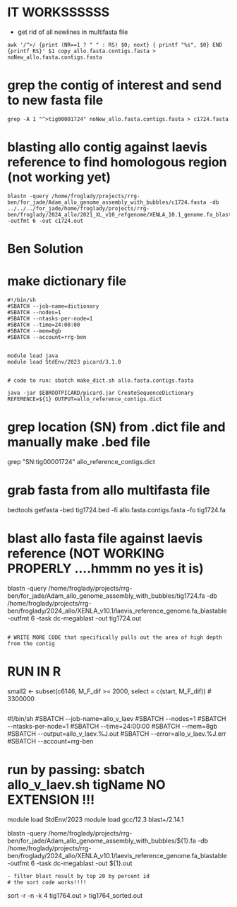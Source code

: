 

# IT WORKSSSSSS

- get rid of all newlines in multifasta file
```
awk '/^>/ {print (NR==1 ? " " : RS) $0; next} { printf "%s", $0} END {printf RS}' $1 copy_allo.fasta.contigs.fasta > noNew_allo.fasta.contigs.fasta
```
# grep the contig of interest and send to new fasta file
```
grep -A 1 "^>tig00001724" noNew_allo.fasta.contigs.fasta > c1724.fasta
```
# blasting allo contig against laevis reference to find homologous region (not working yet)
```
blastn -query /home/froglady/projects/rrg-ben/for_jade/Adam_allo_genome_assembly_with_bubbles/c1724.fasta -db ../../../for_jade/home/froglady/projects/rrg-ben/froglady/2024_allo/2021_XL_v10_refgenome/XENLA_10.1_genome.fa_blastable -outfmt 6 -out c1724.out
```


# Ben Solution


# make dictionary file
```
#!/bin/sh
#SBATCH --job-name=dictionary
#SBATCH --nodes=1
#SBATCH --ntasks-per-node=1
#SBATCH --time=24:00:00
#SBATCH --mem=8gb
#SBATCH --account=rrg-ben


module load java
module load StdEnv/2023 picard/3.1.0


# code to run: sbatch make_dict.sh allo.fasta.contigs.fasta 

java -jar $EBROOTPICARD/picard.jar CreateSequenceDictionary REFERENCE=${1} OUTPUT=allo_reference_contigs.dict
```

# grep location (SN) from .dict file and manually make .bed file
 grep "SN:tig00001724" allo_reference_contigs.dict

# grab fasta from allo multifasta file
bedtools getfasta -bed tig1724.bed -fi allo.fasta.contigs.fasta  -fo tig1724.fa

# blast allo fasta file against laevis reference (NOT WORKING PROPERLY ....hmmm no yes it is)

blastn -query /home/froglady/projects/rrg-ben/for_jade/Adam_allo_genome_assembly_with_bubbles/tig1724.fa -db /home/froglady/projects/rrg-ben/froglady/2024_allo/XENLA_v10.1/laevis_reference_genome.fa_blastable -outfmt 6 -task dc-megablast -out tig1724.out
```

# WRITE MORE CODE that specifically pulls out the area of high depth from the contig
```
# RUN IN R
small2 <- subset(c6146, M_F_dif >= 2000, select = c(start, M_F_dif)) # 3300000
```

```
#!/bin/sh
#SBATCH --job-name=allo_v_laev
#SBATCH --nodes=1
#SBATCH --ntasks-per-node=1
#SBATCH --time=24:00:00
#SBATCH --mem=8gb
#SBATCH --output=allo_v_laev.%J.out
#SBATCH --error=allo_v_laev.%J.err
#SBATCH --account=rrg-ben

# run by passing: sbatch allo_v_laev.sh tigName NO EXTENSION !!!

module load StdEnv/2023
module load gcc/12.3 blast+/2.14.1

blastn -query /home/froglady/projects/rrg-ben/for_jade/Adam_allo_genome_assembly_with_bubbles/${1}.fa -db /home/froglady/projects/rrg-ben/froglady/2024_allo/XENLA_v10.1/laevis_reference_genome.fa_blastable -outfmt 6 -task dc-megablast -out ${1}.out
                                                                                       
```
- filter blast result by top 20 by percent id
# the sort code works!!!!
```
sort -r -n -k 4 tig1764.out > tig1764_sorted.out
```



